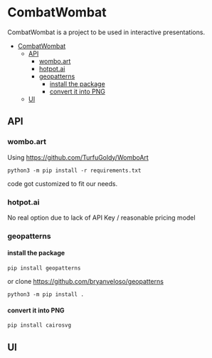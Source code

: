 # CombatWombat

CombatWombat is a project to be used in interactive presentations.
- [CombatWombat](#combatwombat)
  - [API](#api)
    - [wombo.art](#womboart)
    - [hotpot.ai](#hotpotai)
    - [geopatterns](#geopatterns)
      - [install the package](#install-the-package)
      - [convert it into PNG](#convert-it-into-png)
  - [UI](#ui)
## API
### wombo.art
Using https://github.com/TurfuGoldy/WomboArt

```
python3 -m pip install -r requirements.txt
```

code got customized to fit our needs.

### hotpot.ai
No real option due to lack of API Key / reasonable pricing model
### geopatterns
#### install the package
   
 ``` pip install geopatterns ```

 or
 clone https://github.com/bryanveloso/geopatterns

 ``` 
 python3 -m pip install .
 ```
 

#### convert it into PNG
```
pip install cairosvg
```




## UI

##